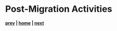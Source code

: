 # Post-Migration Activities

#### [prev](./premigration.md) | [home](./readme.md)  | [next](./blockers.md)
